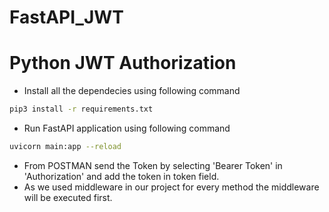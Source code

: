# FastAPI_JWT
# Python JWT Authorization

- Install all the dependecies using following command
```sh
pip3 install -r requirements.txt
```
- Run FastAPI application using following command
```sh
uvicorn main:app --reload
```
- From POSTMAN send the Token by selecting 'Bearer Token' in 'Authorization' and add the token in token field.
- As we used middleware in our project for every method the middleware will be executed first.

